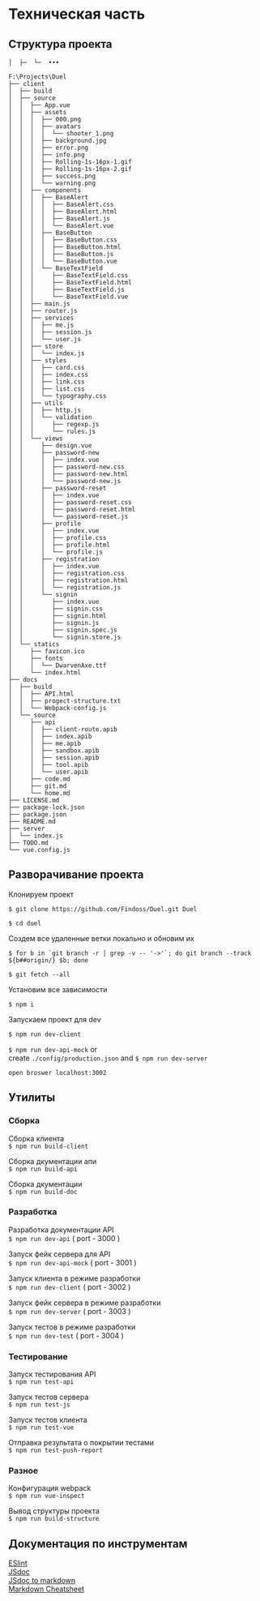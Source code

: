 # Техническая часть

## Структура проекта
`│  ├─  └─  •••`

```
F:\Projects\Duel
├── client
│  ├── build
│  ├── source
│  │  ├── App.vue
│  │  ├── assets
│  │  │  ├── 000.png
│  │  │  ├── avatars
│  │  │  │  └── shooter_1.png
│  │  │  ├── background.jpg
│  │  │  ├── error.png
│  │  │  ├── info.png
│  │  │  ├── Rolling-1s-16px-1.gif
│  │  │  ├── Rolling-1s-16px-2.gif
│  │  │  ├── success.png
│  │  │  └── warning.png
│  │  ├── components
│  │  │  ├── BaseAlert
│  │  │  │  ├── BaseAlert.css
│  │  │  │  ├── BaseAlert.html
│  │  │  │  ├── BaseAlert.js
│  │  │  │  └── BaseAlert.vue
│  │  │  ├── BaseButton
│  │  │  │  ├── BaseButton.css
│  │  │  │  ├── BaseButton.html
│  │  │  │  ├── BaseButton.js
│  │  │  │  └── BaseButton.vue
│  │  │  └── BaseTextField
│  │  │     ├── BaseTextField.css
│  │  │     ├── BaseTextField.html
│  │  │     ├── BaseTextField.js
│  │  │     └── BaseTextField.vue
│  │  ├── main.js
│  │  ├── router.js
│  │  ├── services
│  │  │  ├── me.js
│  │  │  ├── session.js
│  │  │  └── user.js
│  │  ├── store
│  │  │  └── index.js
│  │  ├── styles
│  │  │  ├── card.css
│  │  │  ├── index.css
│  │  │  ├── link.css
│  │  │  ├── list.css
│  │  │  └── typography.css
│  │  ├── utils
│  │  │  ├── http.js
│  │  │  └── validation
│  │  │     ├── regexp.js
│  │  │     └── rules.js
│  │  └── views
│  │     ├── design.vue
│  │     ├── password-new
│  │     │  ├── index.vue
│  │     │  ├── password-new.css
│  │     │  ├── password-new.html
│  │     │  └── password-new.js
│  │     ├── password-reset
│  │     │  ├── index.vue
│  │     │  ├── password-reset.css
│  │     │  ├── password-reset.html
│  │     │  └── password-reset.js
│  │     ├── profile
│  │     │  ├── index.vue
│  │     │  ├── profile.css
│  │     │  ├── profile.html
│  │     │  └── profile.js
│  │     ├── registration
│  │     │  ├── index.vue
│  │     │  ├── registration.css
│  │     │  ├── registration.html
│  │     │  └── registration.js
│  │     └── signin
│  │        ├── index.vue
│  │        ├── signin.css
│  │        ├── signin.html
│  │        ├── signin.js
│  │        ├── signin.spec.js
│  │        └── signin.store.js
│  └── statics
│     ├── favicon.ico
│     ├── fonts
│     │  └── DwarvenAxe.ttf
│     └── index.html
├── docs
│  ├── build
│  │  ├── API.html
│  │  ├── progect-structure.txt
│  │  └── Webpack-config.js
│  └── source
│     ├── api
│     │  ├── client-route.apib
│     │  ├── index.apib
│     │  ├── me.apib
│     │  ├── sandbox.apib
│     │  ├── session.apib
│     │  ├── tool.apib
│     │  └── user.apib
│     ├── code.md
│     ├── git.md
│     └── home.md
├── LICENSE.md
├── package-lock.json
├── package.json
├── README.md
├── server
│  └── index.js
├── TODO.md
└── vue.config.js
```

## Разворачивание проекта
Клонируем проект  

`$ git clone https://github.com/Findoss/Duel.git Duel`  

`$ cd duel`


Создем все удаленные ветки локально и обновим их  
```
$ for b in `git branch -r │ grep -v -- '->'`; do git branch --track ${b##origin/} $b; done
```

`$ git fetch --all`


Установим все зависимости  

`$ npm i`  

Запускаем проект для dev  

`$ npm run dev-client`  

`$ npm run dev-api-mock` or  
create `./config/production.json` and `$ npm run dev-server`

`open broswer localhost:3002`

## Утилиты

### Сборка

Сборка клиента  
`$ npm run build-client`  

Сборка дкументации апи  
`$ npm run build-api`  

Сборка дкументации  
`$ npm run build-doc`  

### Разработка

Разработка документации API  
`$ npm run dev-api` ( port - 3000 )  

Запуск фейк сервера для API  
`$ npm run dev-api-mock` ( port - 3001 )  

Запуск клиента в режиме разработки  
`$ npm run dev-client` ( port - 3002 )  

Запуск фейк сервера в режиме разработки  
`$ npm run dev-server` ( port - 3003 )  

Запуск тестов в режиме разработки  
`$ npm run dev-test` ( port - 3004 )  

### Тестирование

Запуск тестирования API  
`$ npm run test-api`

Запуск тестов сервера  
`$ npm run test-js`

Запуск тестов клиента  
`$ npm run test-vue`

Отправка результата о покрытии тестами  
`$ npm run test-push-report`

### Разное

Конфигурация webpack  
`$ npm run vue-inspect`  

Вывод структуры проекта  
`$ npm run build-structure`  

## Документация по инструментам  
[ESlint](https://eslint.org)  
[JSdoc](http://usejsdoc.org/index.html)  
[JSdoc to markdown](https://github.com/jsdoc2md/jsdoc-to-markdown)  
[Markdown Cheatsheet](https://github.com/adam-p/markdown-here/wiki/Markdown-Cheatsheet)  